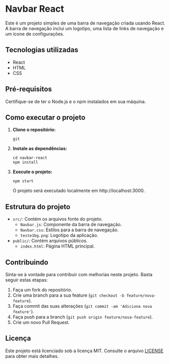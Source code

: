 # Navbar React

Este é um projeto simples de uma barra de navegação criada usando React. A barra de navegação inclui um logotipo, uma lista de links de navegação e um ícone de configurações.

## Tecnologias utilizadas

- React
- HTML
- CSS

## Pré-requisitos

Certifique-se de ter o Node.js e o npm instalados em sua máquina.

## Como executar o projeto

1. **Clone o repositório:**

    ```
    git 
    ```

2. **Instale as dependências:**

    ```
    cd navbar-react
    npm install
    ```

3. **Execute o projeto:**

    ```
    npm start
    ```

    O projeto será executado localmente em http://localhost:3000.

## Estrutura do projeto

- `src/`: Contém os arquivos fonte do projeto.
  - `Navbar.js`: Componente da barra de navegação.
  - `Navbar.css`: Estilos para a barra de navegação.
  - `teste1bg.png`: Logotipo da aplicação.
- `public/`: Contém arquivos públicos.
  - `index.html`: Página HTML principal.

## Contribuindo

Sinta-se à vontade para contribuir com melhorias neste projeto. Basta seguir estas etapas:

1. Faça um fork do repositório.
2. Crie uma branch para a sua feature (`git checkout -b feature/nova-feature`).
3. Faça commit das suas alterações (`git commit -am 'Adiciona nova feature'`).
4. Faça push para a branch (`git push origin feature/nova-feature`).
5. Crie um novo Pull Request.

## Licença

Este projeto está licenciado sob a licença MIT. Consulte o arquivo [LICENSE](LICENSE) para obter mais detalhes.
